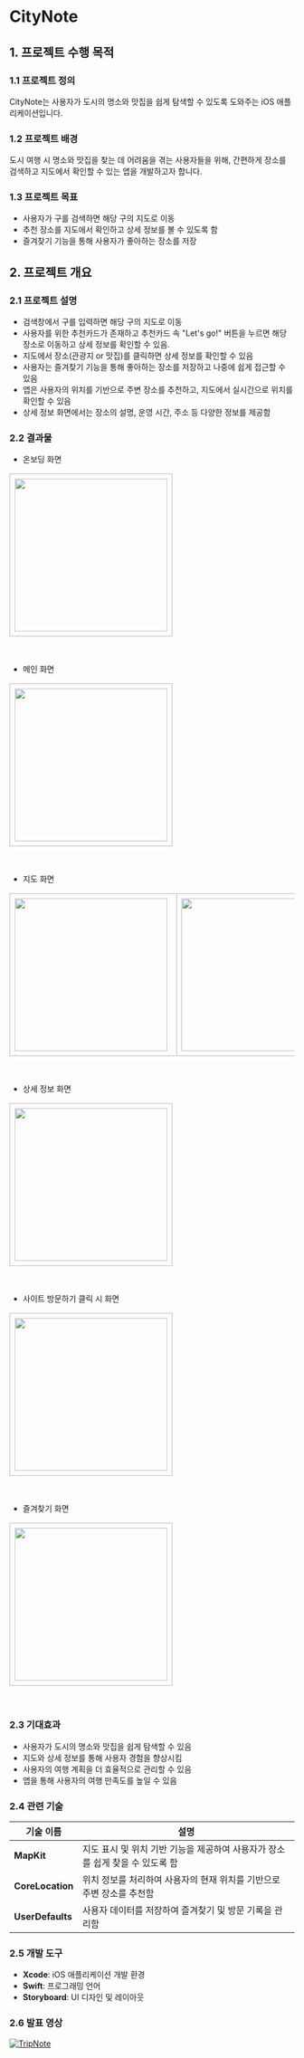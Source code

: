 # CityNote

## 1. 프로젝트 수행 목적
### 1.1 프로젝트 정의
CityNote는 사용자가 도시의 명소와 맛집을 쉽게 탐색할 수 있도록 도와주는 iOS 애플리케이션입니다.

### 1.2 프로젝트 배경
도시 여행 시 명소와 맛집을 찾는 데 어려움을 겪는 사용자들을 위해, 간편하게 장소를 검색하고 지도에서 확인할 수 있는 앱을 개발하고자 합니다.

### 1.3 프로젝트 목표
- 사용자가 구를 검색하면 해당 구의 지도로 이동
- 추천 장소를 지도에서 확인하고 상세 정보를 볼 수 있도록 함
- 즐겨찾기 기능을 통해 사용자가 좋아하는 장소를 저장

## 2. 프로젝트 개요
### 2.1 프로젝트 설명
- 검색창에서 구를 입력하면 해당 구의 지도로 이동
- 사용자를 위한 추천카드가 존재하고 추천카드 속 "Let's go!" 버튼을 누르면 해당 장소로 이동하고 상세 정보를 확인할 수 있음.
- 지도에서 장소(관광지 or 맛집)를 클릭하면 상세 정보를 확인할 수 있음
- 사용자는 즐겨찾기 기능을 통해 좋아하는 장소를 저장하고 나중에 쉽게 접근할 수 있음
- 앱은 사용자의 위치를 기반으로 주변 장소를 추천하고, 지도에서 실시간으로 위치를 확인할 수 있음
- 상세 정보 화면에서는 장소의 설명, 운영 시간, 주소 등 다양한 정보를 제공함

### 2.2 결과물
- 온보딩 화면<br>
<table><tr><td style="border: 1.5px solid #bbb; border-radius: 10px; padding: 8px;"><img src="https://github.com/user-attachments/assets/2ae46630-e1e6-43ed-9c94-c306d9efea40" width="270"></td></tr></table>
<br>

- 메인 화면<br>
<table><tr><td style="border: 1.5px solid #bbb; border-radius: 10px; padding: 8px;"><img src="https://github.com/user-attachments/assets/aa781b6f-258c-4651-a867-b23c199c3c28" width="270"></td></tr></table>
<br>

- 지도 화면<br>
<table><tr>
<td style="border: 1.5px solid #bbb; border-radius: 10px; padding: 8px; padding-right:16px;"><img src="https://github.com/user-attachments/assets/673f3ce1-7b47-4da2-929c-41d3c2d4bbd5" width="270"></td>
<td style="border: 1.5px solid #bbb; border-radius: 10px; padding: 8px; padding-right:16px;"><img src="https://github.com/user-attachments/assets/a0ce409a-2f2a-4d2e-9b9a-4c82902eaeba" width="270"></td>
<td style="border: 1.5px solid #bbb; border-radius: 10px; padding: 8px;"><img src="https://github.com/user-attachments/assets/39b109e0-3d15-4428-831d-b7cc9eecc180" width="270"></td>
</tr></table>
<br>

- 상세 정보 화면<br>
<table><tr><td style="border: 1.5px solid #bbb; border-radius: 10px; padding: 8px;"><img src="https://github.com/user-attachments/assets/bfb02b77-3eb0-4b57-971a-5a189bdf299a" width="270"></td></tr></table>
<br>

- 사이트 방문하기 클릭 시 화면<br>
<table><tr><td style="border: 1.5px solid #bbb; border-radius: 10px; padding: 8px;"><img src="https://github.com/user-attachments/assets/196fbda4-246a-4ea5-a860-d2f652cae266" width="270"></td></tr></table>
<br>

- 즐겨찾기 화면<br>
<table><tr><td style="border: 1.5px solid #bbb; border-radius: 10px; padding: 8px;"><img src="https://github.com/user-attachments/assets/ebd132a5-be3f-47c8-a2a0-090639eed32d" width="270"></td></tr></table>
<br>

### 2.3 기대효과
- 사용자가 도시의 명소와 맛집을 쉽게 탐색할 수 있음
- 지도와 상세 정보를 통해 사용자 경험을 향상시킴
- 사용자의 여행 계획을 더 효율적으로 관리할 수 있음
- 앱을 통해 사용자의 여행 만족도를 높일 수 있음

### 2.4 관련 기술
| 기술 이름 | 설명 |
|-----------|------|
| **MapKit** | 지도 표시 및 위치 기반 기능을 제공하여 사용자가 장소를 쉽게 찾을 수 있도록 함 |
| **CoreLocation** | 위치 정보를 처리하여 사용자의 현재 위치를 기반으로 주변 장소를 추천함 |
| **UserDefaults** | 사용자 데이터를 저장하여 즐겨찾기 및 방문 기록을 관리함 |

### 2.5 개발 도구
- **Xcode**: iOS 애플리케이션 개발 환경
- **Swift**: 프로그래밍 언어
- **Storyboard**: UI 디자인 및 레이아웃

### 2.6 발표 영상
[![TripNote](https://github.com/user-attachments/assets/0e0ee1d2-874f-4437-a62b-2c9c2aaf3523)](https://youtu.be/v2agB65rZKo)


